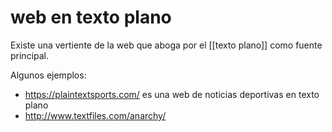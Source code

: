 # web en texto plano
Existe una vertiente de la web que aboga por el [[texto plano]] como fuente principal.

Algunos ejemplos:

- <https://plaintextsports.com/> es una web de noticias deportivas en texto plano
- http://www.textfiles.com/anarchy/ 